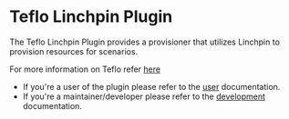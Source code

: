 # Teflo Linchpin Plugin

The Teflo Linchpin Plugin provides a provisioner that utilizes Linchpin to provision resources for scenarios.

For more information on Teflo refer [here](https://teflo.readthedocs.io/en/latest/)

- If you're a user of the plugin please refer to the [user](https://redhatqe.github.io/teflo_linchpin_plugin/docs/user.html) documentation.
- If you're a maintainer/developer please refer to the [development](https://redhatqe.github.io/teflo_linchpin_plugin/docs/contribute.html) documentation.  

